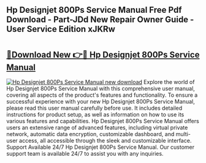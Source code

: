 ## Hp Designjet 800Ps Service Manual Free Pdf Download - Part-JDd New Repair Owner Guide - User Service Edition xJKRw

# <h2><a href="http://bc98960.oget.top/?id=Hp+Designjet+800Ps+Service+Manual">🔗Download New 👉🔴 Hp Designjet 800Ps Service Manual</a></h2>

[![Hp Designjet 800Ps Service Manual new download](https://i.imgur.com/5g1atiW.png)](http://bc98960.oget.top/?id=Hp+Designjet+800Ps+Service+Manual)
Explore the world of Hp Designjet 800Ps Service Manual with this comprehensive user manual, covering all aspects of the product's features and functionality. To ensure a successful experience with your new Hp Designjet 800Ps Service Manual, please read this user manual carefully before use. It includes detailed instructions for product setup, as well as information on how to use its various features and capabilities. Hp Designjet 800Ps Service Manual offers users an extensive range of advanced features, including virtual private network, automatic data encryption, customizable dashboard, and multi-user access, all accessible through the sleek and customizable interface. Support Available 24/7 Hp Designjet 800Ps Service Manual. Our customer support team is available 24/7 to assist you with any inquiries.
